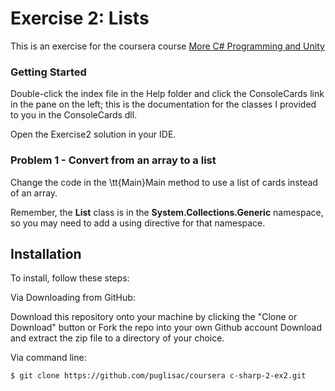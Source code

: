 # Exercise 2: Lists

This is an exercise for the coursera course [More C# Programming and Unity](https://www.coursera.org/learn/more-programming-unity)

### Getting Started

Double-click the index file in the Help folder and click the ConsoleCards link in the pane on the left; this is the documentation for the classes I provided to you in the ConsoleCards dll.

Open the Exercise2 solution in your IDE.

### Problem 1 - Convert from an array to a list

Change the code in the \tt{Main}Main method to use a list of cards instead of an array.

Remember, the **List** class is in the **System.Collections.Generic** namespace, so you may need to add a using directive for that namespace.
 
## Installation
To install, follow these steps:

Via Downloading from GitHub:

Download this repository onto your machine by clicking the "Clone or Download" button or Fork the repo into your own Github account
Download and extract the zip file to a directory of your choice.  

Via command line:

`$ git clone https://github.com/puglisac/coursera c-sharp-2-ex2.git`